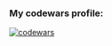 ### My codewars profile:

[![codewars](https://www.codewars.com/users/LyakhnitskiyDP/badges/large)](www.codewars.com/users/LyakhnitskiyDP)
